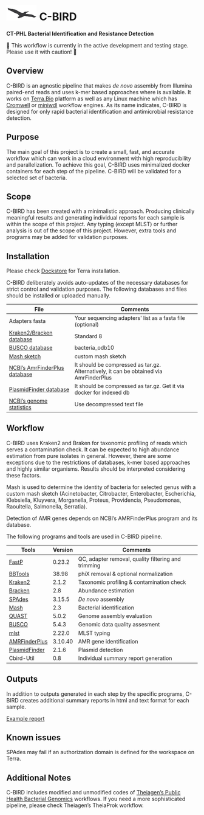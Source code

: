 # <img src="/c-bird.png" width=80>   C-BIRD  
**CT-PHL Bacterial Identification and Resistance Detection**

:construction: This workflow is currently in the active development and testing stage. Please use it with caution! :hatching_chick:

## Overview ##
C-BIRD is an agnostic pipeline that makes *de novo* assembly from Illumina paired-end reads and uses k-mer based approaches where is available. It works on [Terra.Bio](https://terra.bio/) platform as well as any Linux machine which has [Cromwell](https://cromwell.readthedocs.io/en/stable/) or [miniwdl](https://miniwdl.readthedocs.io/en/latest/) workflow engines. As its name indicates, C-BIRD is designed for only rapid bacterial identification and antimicrobial resistance detection. 

## Purpose ##
The main goal of this project is to create a small, fast, and accurate workflow which can work in a cloud environment with high reproducibility and parallelization. To achieve this goal, C-BIRD uses minimalized docker containers for each step of the pipeline. C-BIRD will be validated for a selected set of bacteria.

## Scope ##
C-BIRD has been created with a minimalistic approach. Producing clinically meaningful results and generating individual reports for each sample is within the scope of this project. 
Any typing (except MLST) or further analysis is out of the scope of this project. However, extra tools and programs may be added for validation purposes. 

## Installation ##
Please check [Dockstore](https://dockstore.org/workflows/github.com/Kincekara/C-BIRD/cbird-workflow:main?tab=info) for Terra installation.

C-BIRD deliberately avoids auto-updates of the necessary databases for strict control and validation purposes. The following databases and files should be installed or uploaded manually.

| File | Comments |
| --- | --- |
| Adapters fasta | Your sequencing adapters' list as a fasta file (optional)|
| [Kraken2/Bracken database](https://benlangmead.github.io/aws-indexes/k2) | Standard 8 |
| [BUSCO database](https://busco-data.ezlab.org/v5/data/lineages/bacteria_odb10.2020-03-06.tar.gz)| bacteria_odb10 |
| [Mash sketch](https://drive.google.com/file/d/1OH5UXvNnBWWLMNsKwz3QwGFB2RML8HV_/view?usp=share_link) | custom mash sketch |
| [NCBI’s AmrFinderPlus database](https://ftp.ncbi.nlm.nih.gov/pathogen/Antimicrobial_resistance/AMRFinderPlus/database/latest/) | It should be compressed as tar.gz. Alternatively, it can be obtained via AmrFinderPlus |
| [PlasmidFinder database]( https://bitbucket.org/genomicepidemiology/plasmidfinder_db/src/master/) | It should be compressed as tar.gz. Get it via docker for indexed db |
| [NCBI’s genome statistics](https://ftp.ncbi.nlm.nih.gov/genomes/ASSEMBLY_REPORTS/species_genome_size.txt.gz) | Use decompressed text file |

## Workflow ##
C-BIRD uses Kraken2 and Braken for taxonomic profiling of reads which serves a contamination check. It can be expected to high abundance estimation from pure isolates in general. However, there are some exceptions due to the restrictions of databases, k-mer based approaches and highly similar organisms. Results should be interpreted considering these factors. 

Mash is used to determine the identity of bacteria for selected genus with a custom mash sketch (Acinetobacter, Citrobacter, Enterobacter, Escherichia, Klebsiella, Kluyvera, Morganella, Proteus, Providencia, Pseudomonas, Raoultella, Salmonella, Serratia).

Detection of AMR genes depends on NCBI’s AMRFinderPlus program and its database. 

The following programs and tools are used in C-BIRD pipeline.

| Tools | Version | Comments |
| --- | --- | --- |
| [FastP](https://github.com/OpenGene/fastp) | 0.23.2 | QC, adapter removal, quality filtering and trimming |
| [BBTools](https://jgi.doe.gov/data-and-tools/software-tools/bbtools/) | 38.98 | phiX removal & optional normalization |
| [Kraken2](https://github.com/DerrickWood/kraken2) | 2.1.2 | Taxonomic profiling & contamination check |
| [Bracken](https://github.com/jenniferlu717/Bracken) | 2.8 | Abundance estimation |
| [SPAdes](https://github.com/ablab/spades) | 3.15.5 | *De novo* assembly |
| [Mash](https://github.com/marbl/Mash) | 2.3 | Bacterial identification |
| [QUAST](https://github.com/ablab/quast) | 5.0.2 | Genome assembly evaluation |
| [BUSCO](https://gitlab.com/ezlab/busco/-/tree/master) | 5.4.3 | Genomic data quality assesment |
| [mlst](https://github.com/tseemann/mlst) | 2.22.0 | MLST typing |
| [AMRFinderPlus](https://github.com/ncbi/amr) | 3.10.40 | AMR gene identification |
| [PlasmidFinder](https://bitbucket.org/genomicepidemiology/plasmidfinder/src/master/) | 2.1.6 | Plasmid detection |
| Cbird-Util | 0.8 | Individual summary report generation |

## Outputs ##
In addition to outputs generated in each step by the specific programs, C-BIRD creates additional summary reports in html and text format for each sample. 

[Example report](https://htmlpreview.github.io/?https://github.com/Kincekara/C-BIRD/blob/main/files/example_report.html)

## Known issues ##
SPAdes may fail if an authorization domain is defined for the workspace on Terra.

## Additional Notes ##
C-BIRD includes modified and unmodified codes of [Theiagen’s Public Health Bacterial Genomics](https://github.com/theiagen/public_health_bacterial_genomics) workflows. If you need a more sophisticated pipeline, please check Theiagen’s TheiaProk workflow. 


